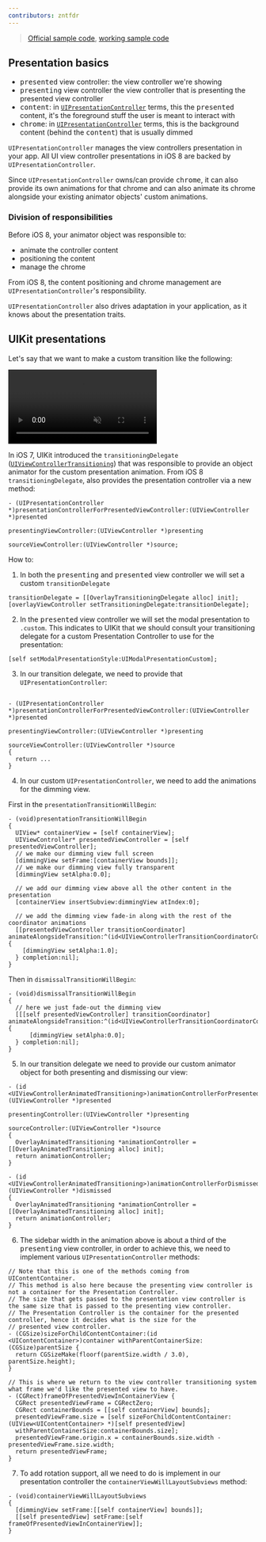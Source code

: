 ```yaml
---
contributors: zntfdr
---
```


> [Official sample code](https://developer.apple.com/library/archive/samplecode/LookInside/Introduction/Intro.html), [working sample code](https://github.com/qrush/LookInside)

## Presentation basics

- <kbd>presented</kbd> view controller: the view controller we're showing
- <kbd>presenting</kbd> view controller the view controller that is presenting the presented view controller
- <kbd>content</kbd>: in [`UIPresentationController`][UIPresentationController] terms, this the <kbd>presented</kbd> content, it's the foreground stuff the user is meant to interact with
- <kbd>chrome</kbd>: in [`UIPresentationController`][UIPresentationController] terms, this is the background content (behind the <kbd>content</kbd>) that is usually dimmed

`UIPresentationController` manages the view controllers presentation in your app. All UI view controller presentations in iOS 8 are backed by `UIPresentationController`.

Since `UIPresentationController` owns/can provide <kbd>chrome</kbd>, it can also provide its own animations for that chrome and can also animate its chrome alongside your existing animator objects' custom animations.

### Division of responsibilities

Before iOS 8, your animator object was responsible to: 

- animate the controller content
- positioning the content
- manage the chrome

From iOS 8, the content positioning and chrome management are `UIPresentationController`'s responsibility.

`UIPresentationController` also drives adaptation in your application, as it knows about the presentation traits.

## UIKit presentations

Let's say that we want to make a custom transition like the following:

<video autoplay muted loop>
  <source src="../../../images/notes/wwdc14/228/dimTransition.mp4">
</video>

In iOS 7, UIKit introduced the `transitioningDelegate` ([`UIViewControllerTransitioning`][UIViewControllerTransitioning]) that was responsible to provide an object animator for the custom presentation animation. From iOS 8 `transitioningDelegate`, also provides the presentation controller via a new method:

```objc
- (UIPresentationController *)presentationControllerForPresentedViewController:(UIViewController *)presented 
                                                      presentingViewController:(UIViewController *)presenting 
                                                          sourceViewController:(UIViewController *)source;
```

How to:

1. In both the <kbd>presenting</kbd> and <kbd>presented</kbd> view controller we will set a custom `transitionDelegate`

```objc
transitionDelegate = [[OverlayTransitioningDelegate alloc] init];
[overlayViewController setTransitioningDelegate:transitionDelegate];
```

2. In the <kbd>presented</kbd> view controller we will set the modal presentation to `.custom`. This indicates to UIKit that we should consult your transitioning delegate for a custom Presentation Controller to use for the presentation:

```objc
[self setModalPresentationStyle:UIModalPresentationCustom];
```

3. In our transition delegate, we need to provide that `UIPresentationController`:

```objc

- (UIPresentationController *)presentationControllerForPresentedViewController:(UIViewController *)presented 
                                                      presentingViewController:(UIViewController *)presenting
                                                          sourceViewController:(UIViewController *)source
{
  return ...
}
```

4. In our custom `UIPresentationController`, we need to add the animations for the dimming view.

First in the `presentationTransitionWillBegin`:

```objc
- (void)presentationTransitionWillBegin
{
  UIView* containerView = [self containerView];
  UIViewController* presentedViewController = [self presentedViewController];
  // we make our dimming view full screen
  [dimmingView setFrame:[containerView bounds]];
  // we make our dimming view fully transparent
  [dimmingView setAlpha:0.0];

  // we add our dimming view above all the other content in the presentation
  [containerView insertSubview:dimmingView atIndex:0];
  
  // we add the dimming view fade-in along with the rest of the coordinator animations
  [[presentedViewController transitionCoordinator] animateAlongsideTransition:^(id<UIViewControllerTransitionCoordinatorContext>context) {
    [dimmingView setAlpha:1.0];
  } completion:nil];
}
```

Then in `dismissalTransitionWillBegin`:

```objc
- (void)dismissalTransitionWillBegin
{
  // here we just fade-out the dimming view
  [[[self presentedViewController] transitionCoordinator] animateAlongsideTransition:^(id<UIViewControllerTransitionCoordinatorContext>context) {
      [dimmingView setAlpha:0.0];
  } completion:nil];
}
```

5. In our transition delegate we need to provide our custom animator object for both presenting and dismissing our view:

```objc
- (id <UIViewControllerAnimatedTransitioning>)animationControllerForPresentedController:(UIViewController *)presented
                                                                   presentingController:(UIViewController *)presenting
                                                                      sourceController:(UIViewController *)source
{
  OverlayAnimatedTransitioning *animationController = [[OverlayAnimatedTransitioning alloc] init];
  return animationController;
}

- (id <UIViewControllerAnimatedTransitioning>)animationControllerForDismissedController:(UIViewController *)dismissed
{
  OverlayAnimatedTransitioning *animationController = [[OverlayAnimatedTransitioning alloc] init];
  return animationController;
}
```

6. The sidebar width in the animation above is about a third of the <kbd>presenting</kbd> view controller, in order to achieve this, we need to implement various `UIPresentationController` methods:

```objc
// Note that this is one of the methods coming from UIContentContainer. 
// This method is also here because the presenting view controller is not a container for the Presentation Controller. 
// The size that gets passed to the presentation view controller is the same size that is passed to the presenting view controller.
// The Presentation Controller is the container for the presented controller, hence it decides what is the size for the 
// presented view controller.
- (CGSize)sizeForChildContentContainer:(id <UIContentContainer>)container withParentContainerSize:(CGSize)parentSize {
  return CGSizeMake(floorf(parentSize.width / 3.0), parentSize.height);
}

// This is where we return to the view controller transitioning system what frame we'd like the presented view to have.
- (CGRect)frameOfPresentedViewInContainerView {
  CGRect presentedViewFrame = CGRectZero;
  CGRect containerBounds = [[self containerView] bounds];
  presentedViewFrame.size = [self sizeForChildContentContainer: (UIView<UIContentContainer> *)[self presentedView]
  withParentContainerSize:containerBounds.size];
  presentedViewFrame.origin.x = containerBounds.size.width - presentedViewFrame.size.width;
  return presentedViewFrame;
}
```

7. To add rotation support, all we need to do is implement in our presentation controller the `containerViewWillLayoutSubviews` method:

```objc
- (void)containerViewWillLayoutSubviews
{
  [dimmingView setFrame:[[self containerView] bounds]];
  [[self presentedView] setFrame:[self frameOfPresentedViewInContainerView]];
}
```

[UIViewControllerTransitioning]: https://developer.apple.com/documentation/uikit/uiviewcontrollertransitioningdelegate
[UIPresentationController]: https://developer.apple.com/documentation/uikit/uipresentationcontroller